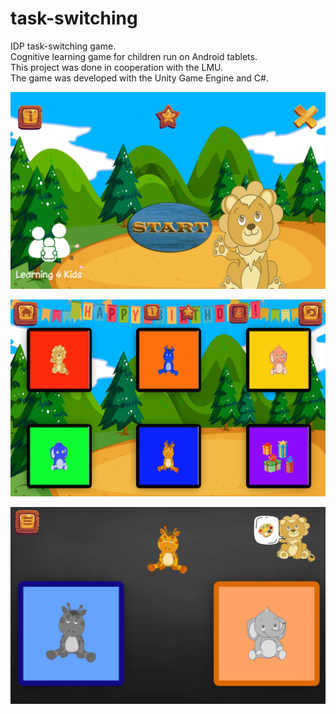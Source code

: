 # task-switching

IDP task-switching game. \
Cognitive learning game for children run on Android tablets. \
This project was done in cooperation with the LMU. \
The game was developed with the Unity Game Engine and C#.

![ScreenShot](/Task-switching/sources/new/Screenshot_20210827-113432_Task-switching.jpg)

![ScreenShot](/Task-switching/sources/new/Screenshot_20210827-113442_Task-switching.jpg)

![ScreenShot](/Task-switching/sources/new/Screenshot_20210827-113532_Task-switching.jpg)
